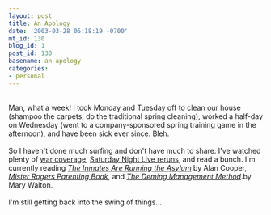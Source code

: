 ```yaml
---
layout: post
title: An Apology
date: '2003-03-28 06:18:19 -0700'
mt_id: 130
blog_id: 1
post_id: 130
basename: an-apology
categories:
- personal
---
```

<br />Man, what a week! I took Monday and Tuesday off to clean our house (shampoo the carpets, do the traditional spring cleaning), worked a half-day on Wednesday (went to a company-sponsored spring training game in the afternoon), and have been sick ever since. Bleh.<br /><br />So I haven't done much surfing and don't have much to share. I've watched plenty of <a href="http://www.foxnews.com/" title="Yeah, yeah, it's really positive war news, but I like that.">war coverage</a>, <a href="http://snltranscripts.jt.org/" title="Bill Murray and Christopher Walken rock!">Saturday Night Live reruns</a>, and read a bunch. I'm currently reading <a href="http://www.amazon.com/exec/obidos/ASIN/0672316498/bbrown-20/ref=nosim/" title="Almost done. Hyperbolic, but compelling."><cite>The Inmates Are Running the Asylum</cite></a> by Alan Cooper, <a href="http://www.amazon.com/exec/obidos/ASIN/076241345X/bbrown-20/ref=nosim/" title="Excellent book so far."><cite>Mister Rogers Parenting Book</cite></a>, and <a href="http://www.amazon.com/exec/obidos/tg/detail/-/0399550003/bbrown-20/ref=nosim/" title="My boss's boss has discovered Deming and I want to be prepared."><cite>The Deming Management Method</cite></a>.by Mary Walton.<br /><br />I'm still getting back into the swing of things...<br /><br /><br />
